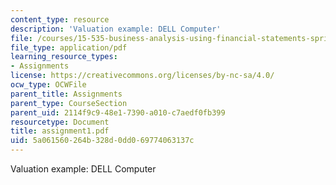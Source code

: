 ```yaml
---
content_type: resource
description: 'Valuation example: DELL Computer'
file: /courses/15-535-business-analysis-using-financial-statements-spring-2003/5a061560264b328d0dd069774063137c_assignment1.pdf
file_type: application/pdf
learning_resource_types:
- Assignments
license: https://creativecommons.org/licenses/by-nc-sa/4.0/
ocw_type: OCWFile
parent_title: Assignments
parent_type: CourseSection
parent_uid: 2114f9c9-48e1-7390-a010-c7aedf0fb399
resourcetype: Document
title: assignment1.pdf
uid: 5a061560-264b-328d-0dd0-69774063137c
---
```

Valuation example: DELL Computer